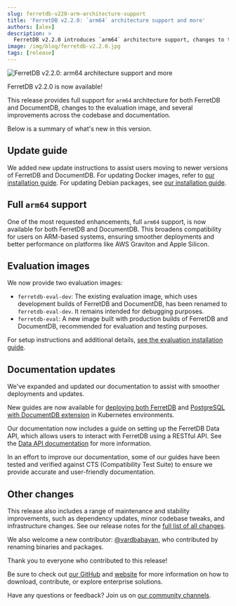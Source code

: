 ```yaml
---
slug: ferretdb-v220-arm-architecture-support
title: 'FerretDB v2.2.0: `arm64` architecture support and more'
authors: [alex]
description: >
  FerretDB v2.2.0 introduces `arm64` architecture support, changes to the evaluation image, and several improvements across the codebase and documentation.
image: /img/blog/ferretdb-v2.2.0.jpg
tags: [release]
---
```


![FerretDB v2.2.0: `arm64` architecture support and more](/img/blog/ferretdb-v2.2.0.jpg)

FerretDB v2.2.0 is now available!

<!--truncate-->

This release provides full support for `arm64` architecture for both FerretDB and DocumentDB, changes to the evaluation image, and several improvements across the codebase and documentation.

Below is a summary of what's new in this version.

## Update guide

We added new update instructions to assist users moving to newer versions of FerretDB and DocumentDB.
For updating Docker images, refer to [our installation guide](https://docs.ferretdb.io/installation/ferretdb/docker/#updating-to-a-new-version).
For updating Debian packages, see [our installation guide](https://docs.ferretdb.io/installation/ferretdb/deb/#updating-to-a-new-version).

## Full `arm64` support

One of the most requested enhancements, full `arm64` support, is now available for both FerretDB and DocumentDB.
This broadens compatibility for users on ARM-based systems, ensuring smoother deployments and better performance on platforms like AWS Graviton and Apple Silicon.

## Evaluation images

We now provide two evaluation images:

- `ferretdb-eval-dev`: The existing evaluation image, which uses development builds of FerretDB and DocumentDB, has been renamed to `ferretdb-eval-dev`.
  It remains intended for debugging purposes.
- `ferretdb-eval`: A new image built with production builds of FerretDB and DocumentDB, recommended for evaluation and testing purposes.

For setup instructions and additional details, [see the evaluation installation guide](https://docs.ferretdb.io/installation/evaluation/).

## Documentation updates

We've expanded and updated our documentation to assist with smoother deployments and updates.

New guides are now available for [deploying both FerretDB](https://docs.ferretdb.io/installation/ferretdb/kubernetes/) and [PostgreSQL with DocumentDB extension](https://docs.ferretdb.io/installation/documentdb/kubernetes/) in Kubernetes environments.

Our documentation now includes a guide on setting up the FerretDB Data API, which allows users to interact with FerretDB using a RESTful API.
See the [Data API documentation](https://docs.ferretdb.io/usages/data-api/) for more information.

In an effort to improve our documentation, some of our guides have been tested and verified against CTS (Compatibility Test Suite) to ensure we provide accurate and user-friendly documentation.

## Other changes

This release also includes a range of maintenance and stability improvements, such as dependency updates, minor codebase tweaks, and infrastructure changes.
See our release notes for the [full list of all changes](https://github.com/FerretDB/FerretDB/releases/tag/v2.2.0).

We also welcome a new contributor: [@vardbabayan](https://github.com/vardbabayan), who contributed by renaming binaries and packages.

Thank you to everyone who contributed to this release!

Be sure to check out [our GitHub](https://github.com/FerretDB) and [website](https://www.ferretdb.com) for more information on how to download, contribute, or explore enterprise solutions.

Have any questions or feedback?
Join us on [our community channels](https://docs.ferretdb.io/#community).
